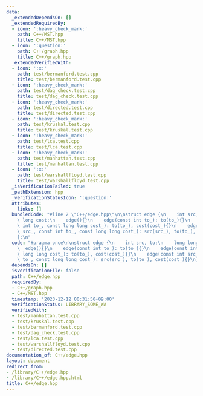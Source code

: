 ```yaml
---
data:
  _extendedDependsOn: []
  _extendedRequiredBy:
  - icon: ':heavy_check_mark:'
    path: C++/MST.hpp
    title: C++/MST.hpp
  - icon: ':question:'
    path: C++/graph.hpp
    title: C++/graph.hpp
  _extendedVerifiedWith:
  - icon: ':x:'
    path: test/bermanford.test.cpp
    title: test/bermanford.test.cpp
  - icon: ':heavy_check_mark:'
    path: test/dag_check.test.cpp
    title: test/dag_check.test.cpp
  - icon: ':heavy_check_mark:'
    path: test/directed.test.cpp
    title: test/directed.test.cpp
  - icon: ':heavy_check_mark:'
    path: test/kruskal.test.cpp
    title: test/kruskal.test.cpp
  - icon: ':heavy_check_mark:'
    path: test/lca.test.cpp
    title: test/lca.test.cpp
  - icon: ':heavy_check_mark:'
    path: test/manhattan.test.cpp
    title: test/manhattan.test.cpp
  - icon: ':x:'
    path: test/warshallfloyd.test.cpp
    title: test/warshallfloyd.test.cpp
  _isVerificationFailed: true
  _pathExtension: hpp
  _verificationStatusIcon: ':question:'
  attributes:
    links: []
  bundledCode: "#line 2 \"C++/edge.hpp\"\n\nstruct edge {\n    int src, to;\n    long\
    \ long cost;\n    edge(){}\n    edge(const int to_): to(to_){}\n    edge(const\
    \ int to_, const long long cost_): to(to_), cost(cost_){}\n    edge(const int\
    \ src_, const int to_, const long long cost_): src(src_), to(to_), cost(cost_){}\n\
    };\n"
  code: "#pragma once\n\nstruct edge {\n    int src, to;\n    long long cost;\n  \
    \  edge(){}\n    edge(const int to_): to(to_){}\n    edge(const int to_, const\
    \ long long cost_): to(to_), cost(cost_){}\n    edge(const int src_, const int\
    \ to_, const long long cost_): src(src_), to(to_), cost(cost_){}\n};"
  dependsOn: []
  isVerificationFile: false
  path: C++/edge.hpp
  requiredBy:
  - C++/graph.hpp
  - C++/MST.hpp
  timestamp: '2023-12-12 00:31:50+09:00'
  verificationStatus: LIBRARY_SOME_WA
  verifiedWith:
  - test/manhattan.test.cpp
  - test/kruskal.test.cpp
  - test/bermanford.test.cpp
  - test/dag_check.test.cpp
  - test/lca.test.cpp
  - test/warshallfloyd.test.cpp
  - test/directed.test.cpp
documentation_of: C++/edge.hpp
layout: document
redirect_from:
- /library/C++/edge.hpp
- /library/C++/edge.hpp.html
title: C++/edge.hpp
---
```

